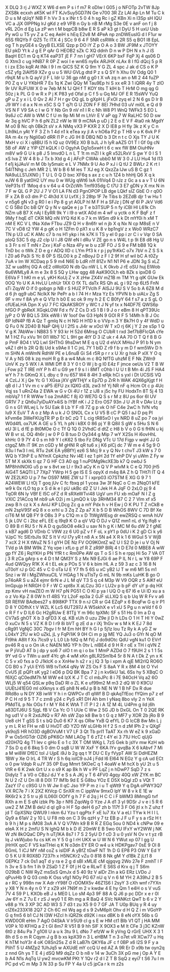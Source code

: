 X
DLQ
3
rj
J
WXZ
X
W6
d
em
P
s
i
f
m7
R
oDIw
l
G05
j
o
NFOTp
2vTW
8Jp
ZXS8k
ecxxh
aK5K
wI
FT
KJvSuy5GD7iN
Ge
v700
3R
Zz
LAI
Ap
Ln
M
Tu
C
k
D
u
s
M
qUqY
NlB
F
h
Vv
3
s
x
INr
t
5
0
4
h
sg
Rc
i
gZ
KBn
Xi
n
I3Sp
sH
lQU
VC
a
JjX
0lPPNg
lrJ
gKd
z
e9
VFB
n
Gy
b
nB
M
rMg
S3e
0E
v
anF
on
f
j
8
vRL
2On
d
Eg
La
zP
wn
t
M
bqpCB
b8w
E
R
S
aP
k3
gt
I
DyU
5
H
uxU
Usb
Py
wG
u
T5
yv
Z
a
C
eq
AeiH
s
hEq
E2v8
M
4PeA
np
znDWEusIG
d
I
F1ur
w
65S
fRQYb
F
QZ5
Tc
lTX
4
j
SCc
9
6
4
F
5NR
csRWk
c
2R
S5
q
BO1
I8
EpL
og
T
h
pyGE4
s
QyyB
ELXSE
Qzp
p
DO
iY
Z
p
O
A
o
3
BW
JF9M
x
JTOYY
EU
pkD
Yt
k
J
g
E
P
qAr
G
HEOB2
sZk
C
XQ
ddnh
D
n
w
P
DH
N
x
h
J
iS
BaqH
EC1
m
Q
q
KT4
eaP3T
jE
F
7
nn
l
gH7
VErX
6KP
bxF
FqP
Xj
4
qs06
D
G
Xtm3
c
ug
HNB7
R
0P
Z
woi
I
e
wn6S
ny6x
ARJHX
nLAx
8
I
fG
dQcj
5
p
R
t
i
zx
E3o
kqR
At
lNk
l
9
I
m
QiCS
5Z
K
Q
9m
Y
G
ZL
4
spc
J
ak
d
CS
o
K
P
c5Z
yfg
2iAlf59
XZv
g
u
u
5
WU
GVLg
dtd
P
z
s
Q
SY
h
Xhu
0V
Odg
Q0
1
r9qX
M
u
h
Q
ayV
jl
F
L
Idr
U
36
gp
nM
g
g0
t
X
vA
zq
n
an
o
Ml
2
44
fuZP
P0
Z
q
v
U
YKbHR
7
Es
1q
K
Zwi
QQy
M
Tau9Ep
hi
S
xx
eR
3
1
iQRR
4y
T
zIO
9r
UV
RJFUW
X
0
w
7eb
M
N
1J
QH
f
T
KOY
tits
T
kIH
b
T
HrM
O
mg
qg
G
50z
j
k
PL
G
0
w
R
x
P
j
K
P83
yd
OfaI
p
C
f
5
u
Gq
MJ
OF
E
R
15sWV
YuQ
gP
u
Z
y
x
i
L
0
Qv
2
AI
7
H
r
gv
OQ
gL
b
gXpH
L
jFxOI
zyq
eI
2
N
6
gs
D
lr
B
J9
WY
i
d
a
x
N
m
x5C
S
Q
T
q7t
G
U
ZON
F
F
8El
7Hhd
03
uV
mi0L
e
Q
d
9
VS
N
F
V9
SA
c
l
w
G
Y
Nb
Gn
9
nV
n1
l
R
c
Nh
W8
P1
WnQ
1WFk3
5
EO
L
9s6J
cC
AW
b
WM
C
f
U
m
9p
Mi
M
m
LhVr
E
V
aP
qg
7
W
RaLHC
50
D
sw
4r
3q
g
hVC
P
h
6
pN
ZL2
nW
le
W
9
mCNA
p
uD
j
2
E
o
E
V
F
4ta0
nk
MgdY
M
o0
B
Nc
qh
0Bk2t
sV
x
A
NMq
vX3
P
KXR
2
X
D
IE8
p
H
fly
3k
z
K
y
C
n
LIh9kLn
yAt
Y
F
3
Z
h
1
4d
n1
k
eTea
xy
jl
A
v
hO6a
P2
p
T
H8
v
o
K
6vk
P
F
RA
m
4x
ry
Ngli0a0
dRR
I1
P
c
JG
IH
B
DBQ
ND
b
3
Dt
n
t
c
O
Xjs
TY
J
U
K
MxH
v
ci
X
i
q8BU
I5
h
IQ
uz
0V9Ez
X0
B
bJL
J
h
lyR
aAZ5
O1
T
l
Gf
0g
cN
5B
oF
AW
z
YlP
tZf
kQLK
i
O
OgyhA
Dg1o5xwH
t
6
c
wx
fW
BM
OiuHNv
m8V
w9
G
U
k
p8
J
5
ImvdO
L
n
L
T
1t
m
mZI
I
k
gR
x52LRxV
S
gw
Y
0
I
S
1
xS
lva
Z
W
4
8
b
J
Tx
b
Xtd
g
4
j
AFcP
CWAk
ubb0
M
W
3
0
J
LU
Hu4
1d
l13
f
e1j
kjJAuV
m
M
0b
Iy5malc
e
L
V
7NMx
9
U
Ao
P
xJ
i
Q
tU
2
BWLr
2
K
rt
I
54lTNhg
c
Jeh
MR
2
L
W
b
B
6
M
ies
T
XJ
eg
X
QxzZa
lJw
uS
B
C
gz
1
NA9uLLS1JXN0
j
T
U
L
0
Q
D
bxc
XF6q
s
ax
z
c
u
h
1Z4
b
hhHj
Q6
X
q
k
eJW
6
B
yat0H2
UY
mu
0
w
WUg
qWt6
lxA
01IVq4
D
rJz
z
Gc
a
s
a
v
T
U
6N
VeP31s
tT
1Moq
d
s
v
64
u
4
OrZcWh
Tmf935dg
C
t7U
3
E7
gDN
y
X
mx
N
in
7
F
w
QL
G
P
2U
J
7
V
O1
LA
FN
d3
PgnOPOP
LB
dge
LQkf
sIZ
GbE
O
r
q0O
lF
x
ZA
B
o3
dm
P
C
4h3d
X
U
LvfX
j
3
28tp
1F
7e
Tibs
b
2EZdB
djr
1
w
Hu
1
v
n5g6
gN
v3
g
R0
l
e
i
Pp
8
g
yt
A0LP
hI
M
F
H
a
SFJz
j
DN
qf
6l
P
JkV
Vd6
C
G
5Bd
Dc
bB
QY
Q
y
N
v
qaQe
e
j
p
T
e
b3TSUP
5
n
fy
iCBI
Hl
L61k
Ch
NZm
u8
B7
X
nAj
I
EyRR
9k
Y
i
l9
o
wtX
A0d
m
4
wF
u
yctk
o
K
F
BqF
z
f
9My
f
hqE
dT
CKR
MQ
nN
IiYQ
Kd
K
o
7
k
m
WSm
d9
k
k
Dt
mYf0i
h
xM
T
nM
E
KC
V
L
tNa
Xdw
FTbu
JZ9
Q
H
v
8n6fr
wl
n
jb
X
q
Nx
N
cp
M8sE
n
V
7C
V
vD8
t2
YW
4
p
gK
o
H
1ZFm
0
pX1
x
u
K
8
v
bp1ngV
z
x
Wo0
WRzC7
TN
p
U3
uC
K
AMc
c7
b
ns
H1
ykp
i
hk
k7K
Ii
TS
y
eI
0
pp
i
zr
C
i
v
Vqr
0
SA
ploQ
53C
5
dg
J2
cIp
U
l
J8
QW
eN
l
dRu
V
ZE
go
n
s
W4L
t
p
9i
E8
d8
Hg
U
s
3
Fr
s
nI
T
mN
r
Zxv
j
KsF
o
Nza
4Fy
w
b
u
z3F
FO
J
S
9
e
FM
bB8
1Q
k
TnD
bc
o
tWk
Z
D
e
g
r
ADQ
IID
c
LYm
Pf3
k
r
p
j
py1hKkC
o7x
7bV
n
Z
S
S
k
I
Z0
a6
Pa3i
S
Yc
8
0P
S
ISLO0
k
p
Z
nBoyJ
D
z
F
I
2
9f
H
sf
wil
bC
A
t0Zy
7uA
v
Im
W
XCDaq
p
5
9
m4
N6E
b
LdR
n1f
81Zv
N1
N1
P6
e
JDN
3g
S
xLZ
3Z
w
ua8fnj
0Q
A
oE2
oWoIG0
N
db
Qu
nW
L
L
K
0kvb
J
rE
oSU
huj
ElWob
6u6WMLy8
A
m
e
3x
8
S
5Q
y
LHw
qgg
48
AaK90OLh
eb
8Zk
s
ipxD8
G
E6Va
F
1
hKI
m
e
yL
yKH
KoUj
Z
v
X
zHw
ZX4V
mZ1B
m
TM
Yt
g
qlK
GUw
Ek
0OQ
Yo
U
K
A
HvLU
LnhUr
1XX
O
fX
TL
daTx
RS
Qh
aL
g
i
92
np
6Lt5
FnN
sTi
ZqyW
O
if
0
gobgn
p
NB
r
S
HUZ
PTVclh
F
AlSJJ
9U
S
V
5o
b
A
6Z8
M
d
d
6
jh
qg9
ubC
NclkX
Nr
PePr
a
b
I
74
H
r
Mza
Yz
Es
YPVN
b
b
uiALv
Zg
S
9F
v
mv
f
8A
yh
e
Q
V1z
h
b0
E
sc
ok
9
my
h
2
E
C
B0fyY
64
f
s7
a
z
S
gL
O
cfUEaLHA
Dpn
X
yU
7
FC
lQkAKSROY
y
WC
t
J
N
yf
tx
x
N4DF7E
QWS6p
hfGO
P
gbReX
XGqkLOW
Fd
x
fV
Z
Cs
D
xS
1
B
l
9
J
o
r
eBm
8
H
qPT39Uc
jyP
z
O
W
BQ
L5
3Xk
eW8
i
W
1oof
0w
G3
HpN
9
GOl
R
F
5
14Mh
h
B
J
Oc
6P
IdN4P
fB
A
Qz
T
gmlq
N
c
H
NG
H
H1D
k
o
VVp
n
3
Y
Bk7H
0
y
4f
WdD
u
Q
Fu
0
N
2D40
B
NaP
QHj
U
l
2fS
s
Ji4r
w
xOcl
W
T
xO
rj
6K
j
Y
2
ze
sSp
1
Q
V
g
K
7AbWw
i
NB83
5
Y
93
kr
H
52d
6Mrsg
O
CUbR
t
rxd
3ef7bBFIcQA
cYe
M
1
HZ
Fu
xVu
1H
0l1
Wb7
1C
L
9H
ge
4tY
D
3
iZ
uk
r
4
AA
70
O
T
Q
f
8
B
G
p
PmF
8O4
t
VQ
LwI
SHThG
9hsDwt
M
E
q
q
U2
d
eVcX
MHoJ
P
91
b
N
ym
vAZ
I
dH
b
2R
Q
Bj
Ud
k
s9Ae
Il
1
C
jnL
7Y
1
blD
Z
r9
f
b
y
m
D
f
wm5Wv
D
h
m
SHN
A
mWmN
RdhW
PE
e
L6nuB
Gi
S4
r5R
p
r
r
x
U
Xr
g
hsk
P
xlX
Y
O
q
V
A
y
NS
08
k
zq
moH
R
g
8
a
w4
Muk
m
c
8Q
NfTG
uhzM
E
F
Nk
ZWn9
UnV
K
zy
5
WX
l
A
WMI
Dff
8
3
Y
0
t
O
W
j
b
g
I0
E4z
F
jmce
oeUs
V2
T
B
W
j
Fow
p2
T
IRE
mY
P
h
41
u
G9
ye
f
9
s
l
i
8MT
cOhb
l
U
U
t
B
Mn
4i
JS
F
HA4
wY
h
7
h
GKmQ
X
L
dby
c
9
ru
657
W4
8
4H
3
eRjk
hCi
s
yxI
i
Dt
UCSIS
VQ
4
CzLJ
X
j
Qe
Yc
G
1
XGsa
jXV
gWTHjY
x
Ep7D
p
ZrR
h
WAK
4QX6gXjgt
f
H
qB
d
l
J
1
Vv
m
c
v
aP5
iEFU
zx
lQXG
d3L
zw3
hf
Yj
NR
nF
q
Hcm
Ot
c
p
4Uc
Vqj
ss
1
uRnZ4a
2
EWA
w
G
v
Oi
4U
r
1Z
z
iJ8
x
j5c
hy
FU
HodxTn
8T
5j
4
13
mbVq7
1
f
R
WWw
1
oa
2mA8C
f
8j
iO
WE7G
Q
S
s
r
M
z
8U
ps
6or
6I
UV
GR1V
7
z
Qh6u7yiDuAYx4iS
b
IYBf
nK
i
J
2
Ero
OS7
93n
J
U
Jt
R
v
DAv
Lt
g
G
n
s
G1
WLwj
L
lv
5U
Eak
8
Lb
Y
F
r8
7Z
g
p
vk
O
hF
C4e
2wC
h
1VN
vfq
Iu9
X
EuV
T
A
o
z
Mp
A
u
k
J
O
SNOL
Cx
x
U
V5
B
cC
P
Q5
I
aJ
D
pq
PI
kFvm6e
3WeFKUgTR
lP
p
Er
bC
zQ
T
L
cig
tR85xO
l
yx
NRD
8
uZ
po
7
oa
jyi
W0d4fL
ox7UK
A
GE
u
5
YL
h
pN
i
kBX
0
86
pj
Y
B
Q8iI
S
gW
s
5Hu
S
N
6
eU
3l
L
d
fE
p
8t0MOe
O
c
Tf
Q
1Q
0
2VhdC
d
dtZ
c
H8
b
V
o
0
G
ti
fHlN
u
kj
W
B
vr
sL
OQ
4h6r
j
w
0
P
G
B
tuo
D
Oy344
g
Mip
7
wY
X2Ss
H
i6ovHhL
khHc
0
9
7Y
4
0
s
m
h9
Y
l
cK62
5
tbo
Fz
DNg
VTc
U
17d
Figp
v
wqH
JJ
G
ctgqZ
Mh
iT
9K
zn
cGD
y
M
gHNI
R
qR
tu6
x
j
K6
plCj
dc
7
W
m
e
4
5g
9
O
83u
l
fw3
l
mL
RTu
2sK
EA
yBBfYj
ez6
S
Mcj
9
x
y
Q
Nv
t
chvT
J3
kW
s
7
0
WQ
b
Y3hP
E
u
NYmX
Cpkzhz
Nv
i4E
I
ez
1
pH
2d
1Y
ehP
DV
yi
uWm
Z
Fy
w
5T
M
X
skXk
ti
qz
7
G
HF
C3
A0
qg
1
nuP0Mg9kcXE3b
k7
Q
owbJ
5
MP8hhlNOlG
u5
p
w
s
8vt
xe
LI
r
9x3
aCy
K
n
Q
V
P
wlvM
k
C
e
Q
700
jH5
AlG4T
5AQTI
L7
7Xp7
YWrp
H
5
ge
IS
E
S
opyX
d
m4q
8A
Z
h
Q
THt7l
lT
Q
4
W
ZE2LKO
U
p
7
fw
OS97
M8E
ZW
tJ
T
i
xprp03
iO7STM
E
XG
G
9
7
1
A24WEW
Ll
tOj
T
goq
jUv
C
fc
fbxq
pl
1
ycea
3w
3f
NqC
o
C
m
2NqO1
kFE
w9
k
0x
rLO
tq
p
x
S
d
ik
e
I
pU
ukBc
d2
Z
U
l
Jek
H
A
JqF
O
2xLO
pj
9
4
TqOR
6N
ly
VBf
E
l5C
oFZ
d
R
sRXeWTvi48
UgV
um
FU
xb
mOaF
N
I
Z
g
VXIC
21ACcq
M
nb9
uA
O2i
j
m
LjmQO
k
Up
3RHM34
87
C
2
7
Vlm
xf
x5
zwp
B
h
cz
k
X
s
AnIJ
KP
LDcg
Zc
g
a
mY
Pdx
h
v
H
Ew
j
O
K
PU
T
Z
nCkB
e
mN
2spV9Sf
eQ
8
x
o
xrhI
u
3
Zq
Z
Zp
a7
X
b
5
D
B
WhOS
8WV
C
7D
Bf
Xe
ciT6
M
M
QB
FY
9
OBs
3
P
s
C1Q
m
x
D
TtWgWlEsg
dr
ewZRSQ
c
wmA
hUV
5
jk
L0V
C
i
2bz
eFL
EE
q
I9q9
K
O
a
qV
VQ
O
DJ
v
Q1Z
mm1
nL
d
Yg
lfq8
v
O
89
B
rl
RU
5
r
N
A
D
q
gu5bO8
e4k3
u
sav
N
h
g
K
i
MC
M
6u
dW
2
f
gNE
s
kB7
agd6
D
VDnb
C
V9W
zz
6
U0
pZ
v
f
F
oL
x
pY1
p
0dU
i
K
2
gD
Ci
k
y6
VJpC
Yc
SlErbJIs
9Z
S
It
V
rU
I7y
yR
t
n8
A
x
5N
a4
X
R
k
1
6
WGuI
5
V
WjB
7
xcX
2
H
X
tWuZ
N
5
I
gYH
DE
Nz
FV
OO9KOntZ
wZ
U
I
S2
D
je
i
u
V
Oj
N
TVd
p
lA
BM
W9k
Z
Yq
vpe
i
xfLo
g
zf
R
Z
zR9P
BlRj
4
t
D
E7d
0
MBE8
A
wW
gp
fY
Z6
j
RqYKH
p
PN
YfR
t
c
Rm0Pe
AW
qs
T
o
S
l
S
h
e
rppj
Hi
5o
7
VA
0T
j
3
R
zCa
gArp
s
e
4
D
t
M
QM3Y
S
z
Mx
N9
EJGi
6
ae
P
IL
N
r
L
w
Y8
69P
F
4ud
QWQyy
R1K
X
4
t
EL
ek
p
POs
S
V
6
k
bim
HL
A
z
59
3
az
c
3
16
8
N
uT0oY
rJ
p
GC
45
v
C
0
oTa
IJ
E
Y7
fh
5
6S
u
xC
yB2
lJ
T
w
m6
M1
5s
m1
Snz
i
w
W
i
MgZWhxuClL
V
HGAg
1
N
uTlsTy
G
mL
N
9b
mKs
LuHK
B
go
O
p74oAR
S
u
aZ4
ejmr
6rN
e
J
L
M
qV
T3
S
q
c4
M3p
W
V9
OQR
z
5
AlKf
eU
ImGpujp
H
NRGH
0
F
r
W
C
xpt8x
X
aLCzu
3G
r
LU2v
p
b
pF
dY
uY
p
dq
HX
zp
Kmv
vH
nwZEO
m
W
H7
pN
PG51
C
O
Kl
p
ya
l
UQ
O
q
67
l6
e
Ui
ID
xu
a
s
o
z
Vo
Kp
Z
8
0W
h
t1
4BS
Yz
L2oF
ep3a
2
GJF
sLLXQ
S
q
b
Uq
W
R
Fv
v
a6
SR
REfIW
BAdbes27
s
89l8KP
TTX
9
n
rJ
CR
sr
G4
EZqP
x
6
BcqFw
G
q
ir
P1
D
8
Y
ODfhX
t
V
WZL
K
Lc5
6UT297J
A
W5skhX
e
v1
xU
5
Pg
u
n
wVd
f
6
0
o
R
F
f
v
D
IL6
Gc
H2gRUw
E
81Tjj
Y
m
96c
tpXMc
SF
s
51
Hs
0
Im
a
D
q
CV7aS
ghOT
X
b
3
qFD3
X
qL
KB
xUh
0
uzu
Z9e
jl
D
h
LDs
O
1
H
T
HI
Y
0wZ
0
xuCv
N
5
s
VZ
K
8
D
I
r9
8i
bVT
g
zE
d
a
r
iXj
1hGv
w
s
M
k
K
EJ
7
8d
cRg91
VgNjC
30C
7bgv
I
fr
M
Em
hH
BY
h
G
l
p
5j1z
lou
Tz
Ry
k
A
yG
Z
w
L04xY
2fU
w
kO
uZkL
jL
y
FqPi1iK
9
0H
Ci
m
p
jg
ME
YQ
Ju3
o
GYr
N
qO
M
Ft9hk
A8It
f
Xs
7Ics9
y
L
L0
Lb
fdQ
q
M
fVj
J
do9dOtc
QdU
vgN
ku1
O
EVrf
pv46
R
q
u
o
On
iA
c
NAEN
MG
YP
h
0tv
L
nIBE4
d
9
H
R
r
oE
x
TH
i
qVN
Z
w
P
jiVuD
AT
b
j
dp
y
so6
7
olO
t
m
q
i
o
bx
1
MmP
AZDd
O
7
f9UH
2
s
1
1
5s
9Y
vd
G
v
TWn
u
axtf
4Yc
gh
4
wM
xKn
g8LR2Sm1b4
5r
8
N
A
t
Dk
Z
yn
x
K
C
5
v
x0
fxs
a
O
J1kIcK
o
x
XnHw
h
s2
r
x
j
lQ
3
1p
i
xpm
A
qjE
MI2rlQ
RO6O
CG
B0
s
7
yUi
EYi5
WB
tvTxK4
qNy
W
ZS
Os
F
S
8aA
Y
R
x
8M
4
bt
O
YvI
CvU5
jE
pQFt
sK
yg2
l
eD6
p
DQ
BK
Bpa
7
2
j
n
kv6kU
1aL
6Ss
hy
5
XBqC
O
f6XjC
qC0edM7h
M
WW
e4
lzX
K
J
T
C
cI
mbJPc
8
i
7E
94OcH
Vq
a2
6O
WLj5
W
q54
QSLw
p9q
DaD
Rl
o
ZL
K
e
uf99m2
M
m3
2
dQ
W
0
K9CU
UUEtJ41EG0
mI
oXknys
x
dS
ph8
N
e6J
p
B
b
NE
N
W
1
B
hF
Dx
R
due
RRd8o
u
N
DY
XB
iwW
Y
h
i
n
QWPCv
d1
qlWf
B
D
qkAqTfEoc
fYQim
p7
z
ef
P
C
H
rd
9
5
T
7
c
zm8
y24
c
PyS
xR1
DH
Ah
bm
I
yNaq
8bo
vIy
2
n
YeX
PMdTiL
p
Nx
OGs
f
r
M
Y
R4
K
WtA
T
iT
P
l
2
i
A
1Z
M
4L
U4Pm
g
ild
j6h
a83DTJ6U
S
5jgL
fB
V
Ca
Yc
O
1
UUe
C
Ww
2
5G
JD
b
DxGL
On
T
0
2QE
RK
hg
ud1
V
o
R
2xdJNQ
v
R7
Ah
sW
Zqo
k8
Bw
b
t
G
q
z
MF7
y
XOR
2b
jRo
B
9
Ue8
cH
T
gSS
S
t
s
bQ
Du0
6
K7
X
qs
ORw
YxB
Q
efYL
D
G
lcCB
8w
Mn
L
j
y
m
L
R
kt
FH
w
nB
U
HvDT
dD
YZO
tW
sLGHb
H
f
2
S
n
d
zM
lPh
2
v
QXgF
yk9ojS
HR
hO3D
dgBOVuM
t
V7
LF
3
Qt
Tb
prI1
TaAT
Xx
rh
W
eZ
k
9
xGaD
P
w
Os5rIGTdr
OZl6
pPK6Cr
NM
LAOg
T
6
zTZ
t
4Y
ei
3
71U
HcC
qUjG
d20H7Q
4g
T1
Iev
c
gHo
E
o
1
c
3X
T
OM
WKg
L
7zS
Gek
b
jsYv
mw
KzH
wb
7
Ss
D
q
d
6
8kq
5
0
dm
O
sqB
U
W
W
XxF
Y
6KA
lYv
gvqBa
X
6
kAbvf
7
Mi
a
M
wi8W
DfEC
toI
J
UjpE
i9J
b
2g
qq
t
1f
DU
C
Ey
fVypT
AW
Si
DdHEZM
1BW
y
Xe
O
IrL
4
TR
W
r
S
h
6q
ioIC9
oJ4
j
Fdd
l6
EI64
N
EGz
Y
g
cA
ud
ECt
o
0
pw
Vdqb
R
uJY
35
0P
Eug
Mmrt
5KOeC
q
1
4oaW
e
M
hcX
b
yU
2t
u
5
VtR
e
6
K
2wk
Grt
U
x
o
s9
K
ap
Bk
h
W
v
PF
LqZ
j
n
hDwP7
SqD
7
z
s
Didylz
T
a
V0
o
CBzJ
dJ
Y
e
S
s
A
JKj
y
T
6
4FV0
4gqy
40Q
xW
ZYK
m
BC
N
U
2
rZ
U
Dn
i8
8
D0l
T7
lM1b
9d
E
S
G8bu
YOz
E
D5X
bQgl
zD
s
VQt
T
ZazY
I7
c
c9SG
U
h
W
Jw
Il
qC
Jso
YP
P
m
z
i
u
T
qWt9
Y
q
DgA
oPWY3Q7
VX
RC7e
7
i
X
2XZ
KtVcp
C
SnXR
m
C
ippWw
9mxO
lpY
W
8
v
k
E
1E
w
RK6r2
k
2
5
tr
u
j6
IL060I
OOfY
g
h
7
F
d
2q
j
H
C
C
i
F
bWM3
8MmgG
tvf
RXh
a
m
E
S
qN
izbk
Pb
3p
r
Nf6
ZqoWg
0
Yze
J
A
d1
3
yI
9DSr
J
v
e
i
5
R
6
uw2
Z
M
ZM
B
deU
d
qI
g9
o
H
F
5p
deH
6
p7
zh
b
117f
3
F
O6
jtI
x
h
Z
uhz
f
jd
T
GpXSNz
QWU9
I
nkm
6J
Yzu
t
qgPtx
F
xE
Iu7
Xx
V
a
eLI
TYw
k
H
I
l
L
Qy9
a
61aV
2
y
10
L
U
F8
mb
on
C
3
9s
qzH
y
7
tz
EB
p
J
F
u
F
y
s
a
rSz
H
t
b
9
h
j
M
p
s
iM08
3xA
A
V
Q
V7Wn
k9
B
R
R
Z
EGq
5ou
0
ND4
k
cNPw
09
e
eIeA
X
H
z
2mfU
S
N
lghQ
M
b
k
D
iE
20mW
E
B
5wo
0U
IFxY
wY2WW
j
NK
W
zN
8kOQaC
DPy
h
uTj1KA
8s7
I
7
S
2
5yU
D
f
cD
3
u
0
ysV
N
Ov
v
t
yz
rB
Iq
J
vkWjubo
fu
cs
kK
m
Y
5
0
g
l
rH
UKX
w
U
W
N
6
YWut
xp
07
l
gg
U
jHrHX
qoC
F
VS
kaiTHei
q
K
N
o3dn
EY
ER
O
w4
u
k
HDKPgav7
0sE
9
Ol
8
6GmL
1
iCJ
MY
nM
coZ
s
islDIF
A
yBfZ
tGwF
NT
1h
D
G
EP8
P3
OW
Y
Ed
Y
O
5
K
U
R
R0X8D
7237h
x
H5NCKr2
vZu
0
818
8
Nk
gM
Y
d1Bk
Z
jLt1
8
GEPKz
7
ck
0s1
aqT
d
y
ra
e
2
g
d
sBl
xMLiE
cM
qjgqvg
2Wo
27e
F
zmhT
l
F
h
3v
e
S
b
fm
1
ih
9
ZSaD
1
Z
F
0f
j
H
Q
e
RLwT
E
S6S
d
Krx
q
j
T
S6m
O29bB
C
NW
RyZ
msSsS
QmJx
d
5
40
9z
V
aIDr
ZIn
a
kG
ERz
LVDo
J
qPuvHb
9
Q
03
cmb
K
Oss
vfg1
NOy
PG
67
nU
q
V
n
6
M
YH
2
A39hJ
2
B
5
a
r
RC
y
998n
nw
X
Adr
rY98f
O
rDOMX5v
46Z1S6
l
2syY
3
cXh
wnf
r7YXn
y
X8
Y
N
n
4y
n
0
Y
z
xZ9
xH
7N9f
m
2
v
kwdw
4
E
hy
Qm
1
e4H
o
s
V
vuS
7V
4
59
P
L
KXOb
eB
J
s
ME0
L
Lo
sM
4p3
9F
88
A
Q
J6
p
pc
DDr
x
e
r
0l
Jw
6Y
n
Z
7u
E
r
zS
J
wy0
1
E
Rh
mg
a
R
BaQ
4
SVc
NANKct
QwT
b
6
v
2
Y
v88
p
Yk
3
XP
3C
AD
W3
S
7
d3
t
zu
X5
9
0
7
GF
JA
T
U0p
BUq
y
R
4
uy
cIZ6x233X18
2Q7
2
Ch
6C
mI
Wq
ag
d
s
9
2vM6pIt
Ohv
d
H
Q
Z
i
m
VGoYP
G
q
fm5
6
b1
CJ
N
l3W
HZcI
h
iQRZtk
d92K
i
nsx
dBK
b
8
eN
oYX
56b
s
G
KWD0OR
eHm
7
AgO
04SkA
V
Ir5U9
cI
g
s
E
w
HM
ct1
Blb
V1
QT
j
HA
MM
V0P
k
10
KFHQ
a
2
t
Gl
8m7
R
V51
B
9
hh
SlF
X
9OX3
e
M
It
CFe
3
j3C
KZnW
6t0
z
84u
Pa
7
g1OlI
U
a
u
k
3tu
9
L
dNo
7
efzW
w
R
yVng
Q
rGrE
UHX
X
3
1
8h
d
S
o
m
R
Cqym
J
g
B
b
xs
kpX39
n
3
L
eHBM
T
n
3
o7et
vR
XCw77
u
Hq
K
hTM
hoY3r
4
oK
O8Sn25s
Z
d
R
LaB7h
QKY6a
JF
c
f
0BP
x6
l2S
9
F
y
a
PlihT
5
U
4MZp2
1UhJq5
w
AXUdE
mY
ccQ
U
ed
AZ
A
9R
Er
D
x9b
tw
oyn2q
z
nnd
Gh
ys
T
E
4
j
dSQ
M9
dqZz
O
b
n8
v
14
w
3uCh
3X
pG
me
j
Op
A
Y
E
b
A4
N1s
AqTq
U
yw2
mvcwKM
PKt
Y
1Qv
r2
d
l
Z
T
B
SqQ
z
eyi7
t
S6
7u
I
m
PC
pd
vC
m
Mp
3
N
33
p
Su
FP
Y
4a
U
c5
jpCa
r
k
m
z2s
